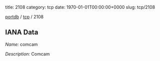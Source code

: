 title: 2108
category: tcp
date: 1970-01-01T00:00:00+0000
slug: tcp/2108

[portdb](/) / [tcp](/category/tcp.html) / 2108


## IANA Data

_Name:_ comcam

_Description:_ Comcam

